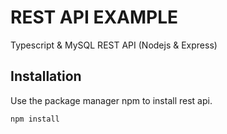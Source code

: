 # REST API EXAMPLE

Typescript & MySQL REST API (Nodejs & Express)

## Installation

Use the package manager npm to install rest api.

```bash
npm install
```

